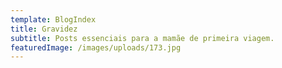 ```yaml
---
template: BlogIndex
title: Gravidez
subtitle: Posts essenciais para a mamãe de primeira viagem.
featuredImage: /images/uploads/173.jpg
---
```


